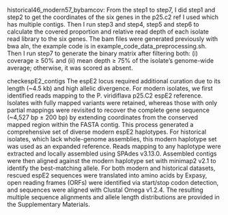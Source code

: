 historical46_modern57_bybamcov:
From the step1 to step7, I did step1 and step2 to get the coordinates of the six genes in the p25.c2 ref I used which has multiple contigs. Then I run step3 and step4, step5 and step6 to calculate the covered proportion and relative read depth of each isolate read library to the six genes. The bam files were generated previously with bwa aln, the example code is in example_code_data_preprocessing.sh. Then I run step7 to generate the binary matrix after filtering both: (i) coverage ≥ 50% and (ii) mean depth ≥ 75% of the isolate’s genome-wide average; otherwise, it was scored as absent.


checkespE2_contigs
The espE2 locus required additional curation due to its length (~4.5 kb) and high allelic divergence. For modern isolates, we first identified reads mapping to the P. viridiflava p25.C2 espE2 reference. Isolates with fully mapped variants were retained, whereas those with only partial mappings were revisited to recover the complete gene sequence (~4,527 bp ± 200 bp) by extending coordinates from the conserved mapped region within the FASTA contig. This process generated a comprehensive set of diverse modern espE2 haplotypes.
For historical isolates, which lack whole-genome assemblies, this modern haplotype set was used as an expanded reference. Reads mapping to any haplotype were extracted and locally assembled using SPAdes v3.13.0. Assembled contigs were then aligned against the modern haplotype set with minimap2 v2.1 to identify the best-matching allele.
For both modern and historical datasets, rescued espE2 sequences were translated into amino acids by Expasy, open reading frames (ORFs) were identified via start/stop codon detection, and sequences were aligned with Clustal Omega v1.2.4. The resulting multiple sequence alignments and allele length distributions are provided in the Supplementary Materials.

